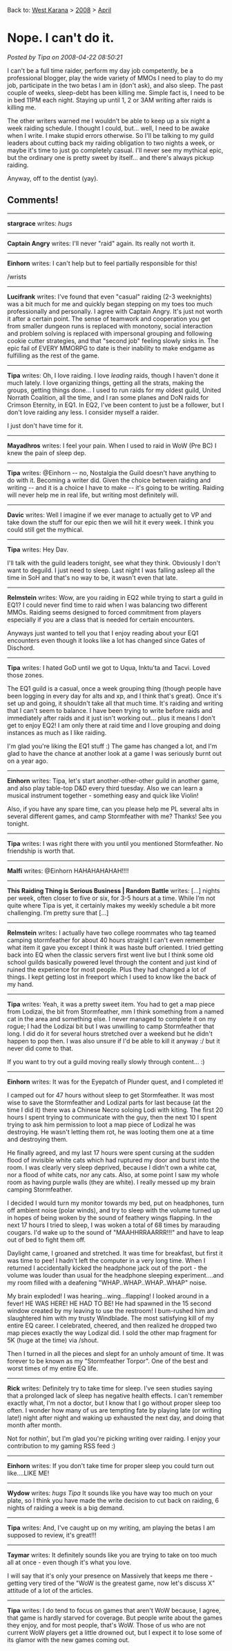 Back to: [West Karana](/posts/westkarana.md) > [2008](/posts/2008/westkarana.md) > [April](./westkarana.md)
# Nope. I can't do it.

*Posted by Tipa on 2008-04-22 08:50:21*

I can't be a full time raider, perform my day job competently, be a professional blogger, play the wide variety of MMOs I need to play to do my job, participate in the two betas I am in (don't ask), and also sleep. The past couple of weeks, sleep-debt has been killing me. Simple fact is, I need to be in bed 11PM each night. Staying up until 1, 2 or 3AM writing after raids is killing me.

The other writers warned me I wouldn't be able to keep up a six night a week raiding schedule. I thought I could, but... well, I need to be awake when I write. I make stupid errors otherwise. So I'll be talking to my guild leaders about cutting back my raiding obligation to two nights a week, or maybe it's time to just go completely casual. I'll never see my mythical epic, but the ordinary one is pretty sweet by itself... and there's always pickup raiding.

Anyway, off to the dentist (yay).

## Comments!

---

**stargrace** writes: *hugs*

---

**Captain Angry** writes: I'll never "raid" again. Its really not worth it.

---

**Einhorn** writes: I can't help but to feel partially responsible for this!

/wrists

---

**Lucifrank** writes: I've found that even "casual" raiding (2-3 weeknights) was a bit much for me and quickly began stepping on my toes too much professionally and personally. I agree with Captain Angry. It's just not worth it after a certain point. The sense of teamwork and cooperation you get from smaller dungeon runs is replaced with monotony, social interaction and problem solving is replaced with impersonal grouping and following cookie cutter strategies, and that "second job" feeling slowly sinks in. The epic fail of EVERY MMORPG to date is their inability to make endgame as fulfilling as the rest of the game.

---

**Tipa** writes: Oh, I love raiding. I love *leading* raids, though I haven't done it much lately. I love organizing things, getting all the strats, making the groups, getting things done... I used to run raids for my oldest guild, United Norrath Coalition, all the time, and I ran some planes and DoN raids for Crimson Eternity, in EQ1. In EQ2, I've been content to just be a follower, but I don't love raiding any less. I consider myself a raider.

I just don't have time for it.

---

**Mayadhros** writes: I feel your pain. When I used to raid in WoW (Pre BC) I knew the pain of sleep dep.

---

**Tipa** writes: @Einhorn -- no, Nostalgia the Guild doesn't have anything to do with it. Becoming a writer did. Given the choice between raiding and writing -- and it is a choice I have to make -- it's going to be writing. Raiding will never help me in real life, but writing most definitely will.

---

**Davic** writes: Well I imagine if we ever manage to actually get to VP and take down the stuff for our epic then we will hit it every week. I think you could still get the mythical.

---

**Tipa** writes: Hey Dav.

I'll talk with the guild leaders tonight, see what they think. Obviously I don't want to deguild. I just need to sleep. Last night I was falling asleep all the time in SoH and that's no way to be, it wasn't even that late.

---

**Relmstein** writes: Wow, are you raiding in EQ2 while trying to start a guild in EQ1? I could never find time to raid when I was balancing two different MMOs. Raiding seems designed to forced commitment from players especially if you are a class that is needed for certain encounters. 

Anyways just wanted to tell you that I enjoy reading about your EQ1 encounters even though it looks like a lot has changed since Gates of Dischord.

---

**Tipa** writes: I hated GoD until we got to Uqua, Inktu'ta and Tacvi. Loved those zones.

The EQ1 guild is a casual, once a week grouping thing (though people have been logging in every day for alts and xp, and I think that's great). Once it's set up and going, it shouldn't take all that much time. It's raiding and writing that I can't seem to balance. I have been trying to write before raids and immediately after raids and it just isn't working out... plus it means I don't get to enjoy EQ2! I am only there at raid time and I love grouping and doing instances as much as I like raiding.

I'm glad you're liking the EQ1 stuff :) The game has changed a lot, and I'm glad to have the chance at another look at a game I was seriously burnt out on a year ago.

---

**Einhorn** writes: Tipa, let's start another-other-other guild in another game, and also play table-top D&D every third tuesday. Also we can learn a musical instrument together - something easy and quick like Violin!

Also, if you have any spare time, can you please help me PL several alts in several different games, and camp Stormfeather with me? Thanks! See you tonight.

---

**Tipa** writes: I was right there with you until you mentioned Stormfeather. No friendship is worth that.

---

**Malfi** writes: @Einhorn HAHAHAHAHAH!!!!

---

**This Raiding Thing is Serious Business | Random Battle** writes: [...] nights per week, often closer to five or six, for 3-5 hours at a time. While I’m not quite where Tipa is yet, it certainly makes my weekly schedule a bit more challenging. I’m pretty sure that [...]

---

**Relmstein** writes: I actually have two college roommates who tag teamed camping stormfeather for about 40 hours straight I can't even remember what item it gave you except I think it was haste buff oriented. I tried getting back into EQ when the classic servers first went live but I think some old school guilds basically powered level through the content and just kind of ruined the experience for most people. Plus they had changed a lot of things. I kept getting lost in freeport which I used to know like the back of my hand.

---

**Tipa** writes: Yeah, it was a pretty sweet item. You had to get a map piece from Lodizai, the bit from Stormfeather, mm I think something from a named cat in the area and something else. I never managed to complete it on my rogue; I had the Lodizai bit but I was unwilling to camp Stormfeather that long. I did do it for several hours stretched over a weekend but he didn't happen to pop then. I was also unsure if I'd be able to kill it anyway :/ but it never did come to that.

If you want to try out a guild moving really slowly through content... :)

---

**Einhorn** writes: It was for the Eyepatch of Plunder quest, and I completed it!

I camped out for 47 hours without sleep to get Stormfeather. It was most wise to save the Stormfeather and Lodizal parts for last because (at the time I did it) there was a Chinese Necro soloing Lodi with kiting. The first 20 hours I spent trying to communicate with the guy, then the next 10 I spent trying to ask him permission to loot a map piece of Lodizal he was destroying. He wasn't letting them rot, he was looting them one at a time and destroying them.

He finally agreed, and my last 17 hours were spent cursing at the sudden flood of invisible white cats which had ruptured my door and burst into the room. I was clearly very sleep deprived, because I didn't own a white cat, nor a flood of white cats, nor any cats. Also, at some point I saw my whole room as having purple walls (they are white). I really messed up my brain camping Stormfeather.

I decided I would turn my monitor towards my bed, put on headphones, turn off ambient noise (polar winds), and try to sleep with the volume turned up in hopes of being woken by the sound of feathery wings flapping. In the next 17 hours I tried to sleep, I was woken a total of 68 times by marauding cougars. I'd wake up to the sound of "MAAHHRRAARRR!!!" and have to leap out of bed to fight them off.

Daylight came, I groaned and stretched. It was time for breakfast, but first it was time to pee! I hadn't left the computer in a very long time. When I returned I accidentally kicked the headphone jack out of the port - the volume was louder than usual for the headphone sleeping experiment....and my room filled with a deafening "WHAP..WHAP..WHAP..WHAP" noise.

My brain exploded! I was hearing...wing...flapping! I looked around in a fever! HE WAS HERE! HE HAD TO BE! He had spawned in the 15 second window created by my leaving to use the restroom! I bum-rushed him and slaughtered him with my trusty Windblade. The most satisfying kill of my entire EQ career. I celebrated, cheered, and then realized he dropped two map pieces exactly the way Lodizal did. I sold the other map fragment for 5K (huge at the time) via /shout.

Then I turned in all the pieces and slept for an unholy amount of time. It was forever to be known as my "Stormfeather Torpor". One of the best and worst times of my entire EQ life.

---

**Rick** writes: Definitely try to take time for sleep. I've seen studies saying that a prolonged lack of sleep has negative health effects. I can't remember exactly what, I'm not a doctor, but I know that I go without proper sleep too often. I wonder how many of us are tempting fate by playing late (or writing late!) night after night and waking up exhausted the next day, and doing that month after month.

Not for nothin', but I'm glad you're picking writing over raiding. I enjoy your contribution to my gaming RSS feed :)

---

**Einhorn** writes: If you don't take time for proper sleep you could turn out like....LIKE ME!

---

**Wydow** writes: *hugs Tipa* It sounds like you have way too much on your plate, so I think you have made the write decision to cut back on raiding, 6 nights of raiding a week is a big demand.

---

**Tipa** writes: And, I've caught up on my writing, am playing the betas I am supposed to review, it's great!!!

---

**Taymar** writes: It definitely sounds like you are trying to take on too much all at once - even though it's what you love. 

I will say that it's only your presence on Massively that keeps me there - getting very tired of the "WoW is the greatest game, now let's discuss X" attitude of a lot of the articles.

---

**Tipa** writes: I do tend to focus on games that aren't WoW because, I agree, that game is hardly starved for coverage. But people write about the games they enjoy, and for most people, that's WoW. Those of us who are not current WoW players get a little drowned out, but I expect it to lose some of its glamor with the new games coming out.


